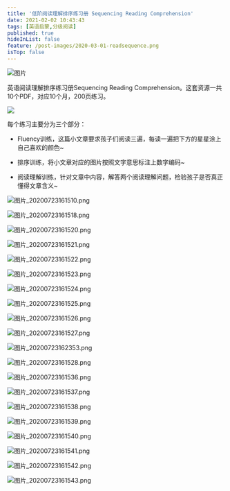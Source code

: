 ```yaml
---
title: '低阶阅读理解排序练习册 Sequencing Reading Comprehension'
date: 2021-02-02 10:43:43
tags: [英语启蒙,分级阅读]
published: true
hideInList: false
feature: /post-images/2020-03-01-readsequence.png
isTop: false
---
```

<p>
	<img title="图片" src="/images/33280-a8347d1c090f73c5.png" /> 
</p>
英语阅读理解排序练习册Sequencing Reading Comprehension。这套资源一共10个PDF，对应10个月，200页练习。
<p>
	<img src="/images/33280-87eea2486ccbb161.png" /> 
</p>
<p>
	每个练习主要分为三个部分：
</p>
<ul>
	<li>
		<p>
			Fluency训练，这篇小文章要求孩子们阅读三遍，每读一遍把下方的星星涂上自己喜欢的颜色~
		</p>
	</li>
	<li>
		<p>
			排序训练，将小文章对应的图片按照文字意思标注上数字编码~
		</p>
	</li>
	<li>
		<p>
			阅读理解训练，针对文章中内容，解答两个阅读理解问题，检验孩子是否真正懂得文章含义~
		</p>
	</li>
</ul>
<p>
	<img title="图片_20200723161510.png" src="/images/33280-f9a350f55d6827df.png" /> 
</p>
<p>
	<img title="图片_20200723161518.png" src="/images/33280-3fc221935ffdb333.png" /> 
</p>
<p>
	<img title="图片_20200723161520.png" src="/images/33280-133a4b270b0db092.png" /> 
</p>
<p>
	<img title="图片_20200723161521.png" src="/images/33280-b03427fc3f70d8e9.png" /> 
</p>
<p>
	<img title="图片_20200723161522.png" src="/images/33280-f75b86d6b5a1061c.png" /> 
</p>
<p>
	<img title="图片_20200723161523.png" src="/images/33280-15860c7124b56f3f.png" /> 
</p>
<p>
	<img title="图片_20200723161524.png" src="/images/33280-bae885cd124eb917.png" /> 
</p>
<p>
	<img title="图片_20200723161525.png" src="/images/33280-276a241ec8c7c550.png" /> 
</p>
<p>
	<img title="图片_20200723161526.png" src="/images/33280-3bd43bd618918cf3.png" /> 
</p>
<p>
	<img title="图片_20200723161527.png" src="/images/33280-a29d0954ac6b898c.png" /> 
</p>
<p>
	<img title="图片_20200723162353.png" src="/images/33280-b32e0cbf8e6b2dbe.png" /> 
</p>
<p>
	<img title="图片_20200723161528.png" src="/images/33280-1adcc8d5cabf292d.png" /> 
</p>
<p>
	<img title="图片_20200723161536.png" src="/images/33280-39b3b87fb4bafd45.png" /> 
</p>
<p>
	<img title="图片_20200723161537.png" src="/images/33280-ffa9a406614247f2.png" /> 
</p>
<p>
	<img title="图片_20200723161538.png" src="/images/33280-8304ab7e366ef8ba.png" /> 
</p>
<p>
	<img title="图片_20200723161539.png" src="/images/33280-1163563c409e2e38.png" /> 
</p>
<p>
	<img title="图片_20200723161540.png" src="/images/33280-a0564ab7a5fedbd7.png" /> 
</p>
<p>
	<img title="图片_20200723161541.png" src="/images/33280-035288cd792725e7.png" /> 
</p>
<p>
	<img title="图片_20200723161542.png" src="/images/33280-49d014876d8c8a5a.png" /> 
</p>
<p>
	<img title="图片_20200723161543.png" src="/images/33280-6ad0703ad2d432e8.png" /> 
</p>